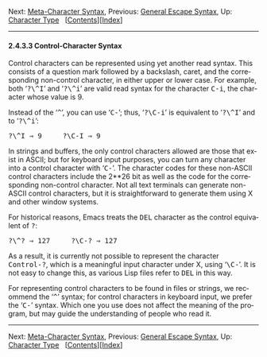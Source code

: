 <!DOCTYPE html>
<!-- saved from url=(0082)https://www.gnu.org/software/emacs/manual/html_node/elisp/Ctl_002dChar-Syntax.html -->
<html><!-- Created by GNU Texinfo 7.0.3, https://www.gnu.org/software/texinfo/ --><head><meta http-equiv="Content-Type" content="text/html; charset=UTF-8">

<title>Ctl-Char Syntax (GNU Emacs Lisp Reference Manual)</title>

<meta name="description" content="Ctl-Char Syntax (GNU Emacs Lisp Reference Manual)">
<meta name="keywords" content="Ctl-Char Syntax (GNU Emacs Lisp Reference Manual)">
<meta name="resource-type" content="document">
<meta name="distribution" content="global">
<meta name="Generator" content="makeinfo">
<meta name="viewport" content="width=device-width,initial-scale=1">

<link rev="made" href="mailto:bug-gnu-emacs@gnu.org">
<link rel="icon" type="image/png" href="https://www.gnu.org/graphics/gnu-head-mini.png">
<meta name="ICBM" content="42.256233,-71.006581">
<meta name="DC.title" content="gnu.org">
<style type="text/css">
@import url('/software/emacs/manual.css');
</style>
</head>

<body lang="en">
<div class="subsubsection-level-extent" id="Ctl_002dChar-Syntax">
<div class="nav-panel">
<p>
Next: <a href="https://www.gnu.org/software/emacs/manual/html_node/elisp/Meta_002dChar-Syntax.html" accesskey="n" rel="next">Meta-Character Syntax</a>, Previous: <a href="https://www.gnu.org/software/emacs/manual/html_node/elisp/General-Escape-Syntax.html" accesskey="p" rel="prev">General Escape Syntax</a>, Up: <a href="https://www.gnu.org/software/emacs/manual/html_node/elisp/Character-Type.html" accesskey="u" rel="up">Character Type</a> &nbsp; [<a href="https://www.gnu.org/software/emacs/manual/html_node/elisp/index.html#SEC_Contents" title="Table of contents" rel="contents">Contents</a>][<a href="https://www.gnu.org/software/emacs/manual/html_node/elisp/Index.html" title="Index" rel="index">Index</a>]</p>
</div>
<hr>
<h4 class="subsubsection" id="Control_002dCharacter-Syntax">2.4.3.3 Control-Character Syntax</h4>

<a class="index-entry-id" id="index-control-characters"></a>
<p>Control characters can be represented using yet another read syntax.
This consists of a question mark followed by a backslash, caret, and the
corresponding non-control character, in either upper or lower case.  For
example, both ‘<samp class="samp">?\^I</samp>’ and ‘<samp class="samp">?\^i</samp>’ are valid read syntax for the
character <kbd class="kbd">C-i</kbd>, the character whose value is 9.
</p>
<p>Instead of the ‘<samp class="samp">^</samp>’, you can use ‘<samp class="samp">C-</samp>’; thus, ‘<samp class="samp">?\C-i</samp>’ is
equivalent to ‘<samp class="samp">?\^I</samp>’ and to ‘<samp class="samp">?\^i</samp>’:
</p>
<div class="example">
<pre class="example-preformatted">?\^I ⇒ 9     ?\C-I ⇒ 9
</pre></div>

<p>In strings and buffers, the only control characters allowed are those
that exist in <abbr class="acronym">ASCII</abbr>; but for keyboard input purposes, you can turn
any character into a control character with ‘<samp class="samp">C-</samp>’.  The character
codes for these non-<abbr class="acronym">ASCII</abbr> control characters include the
2**26
bit as well as the code for the corresponding non-control character.
Not all text terminals can generate non-<abbr class="acronym">ASCII</abbr> control
characters, but it is straightforward to generate them using X and
other window systems.
</p>
<p>For historical reasons, Emacs treats the <kbd class="key">DEL</kbd> character as
the control equivalent of <kbd class="kbd">?</kbd>:
</p>
<div class="example">
<pre class="example-preformatted">?\^? ⇒ 127     ?\C-? ⇒ 127
</pre></div>

<p>As a result, it is currently not possible to represent the character
<kbd class="kbd">Control-?</kbd>, which is a meaningful input character under X, using
‘<samp class="samp">\C-</samp>’.  It is not easy to change this, as various Lisp files refer
to <kbd class="key">DEL</kbd> in this way.
</p>
<p>For representing control characters to be found in files or strings,
we recommend the ‘<samp class="samp">^</samp>’ syntax; for control characters in keyboard
input, we prefer the ‘<samp class="samp">C-</samp>’ syntax.  Which one you use does not
affect the meaning of the program, but may guide the understanding of
people who read it.
</p>
</div>
<hr>
<div class="nav-panel">
<p>
Next: <a href="https://www.gnu.org/software/emacs/manual/html_node/elisp/Meta_002dChar-Syntax.html">Meta-Character Syntax</a>, Previous: <a href="https://www.gnu.org/software/emacs/manual/html_node/elisp/General-Escape-Syntax.html">General Escape Syntax</a>, Up: <a href="https://www.gnu.org/software/emacs/manual/html_node/elisp/Character-Type.html">Character Type</a> &nbsp; [<a href="https://www.gnu.org/software/emacs/manual/html_node/elisp/index.html#SEC_Contents" title="Table of contents" rel="contents">Contents</a>][<a href="https://www.gnu.org/software/emacs/manual/html_node/elisp/Index.html" title="Index" rel="index">Index</a>]</p>
</div>





</body></html>